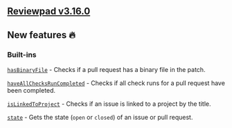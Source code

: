 ## [Reviewpad v3.16.0](/changelog/reviewpad-v3160)

## New features :fire:

### Built-ins

[`hasBinaryFile`](/guides/built-ins#hasbinaryfile) - Checks if a pull request has a binary file in the patch.

[`haveAllChecksRunCompleted`](/guides/built-ins#haveallchecksruncompleted) - Checks if all check runs for a pull request have been completed.

[`isLinkedToProject`](/guides/built-ins#islinkedtoproject) - Checks if an issue is linked to a project by the title.

[`state`](/guides/built-ins#state) - Gets the state (`open` or `closed`) of an issue or pull request.
